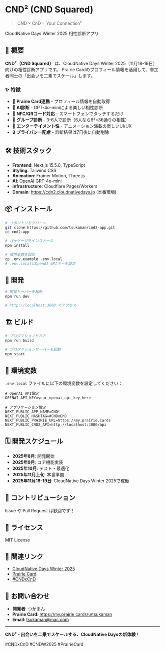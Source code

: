 # CND² (CND Squared)

> CND × CnD = Your Connection²

CloudNative Days Winter 2025 相性診断アプリ

## 🚀 概要

**CND²（CND Squared）** は、CloudNative Days Winter 2025（11月18-19日）向けの相性診断アプリです。
Prairie Cardのプロフィール情報を活用して、参加者同士の「出会いを二乗でスケール」します。

### ✨ 特徴

- 🎯 **Prairie Card連携** - プロフィール情報を自動取得
- 🤖 **AI診断** - GPT-4o-miniによる楽しい相性診断
- 📱 **NFC/QRコード対応** - スマートフォンでタッチするだけ
- 👥 **グループ診断** - 3-6人で診断（6人なら6²=36通りの相性）
- 🎨 **エンターテイメント性** - アニメーション満載の楽しいUI/UX
- 🔒 **プライバシー配慮** - 診断結果は7日後に自動削除

## 🛠 技術スタック

- **Frontend**: Next.js 15.5.0, TypeScript
- **Styling**: Tailwind CSS
- **Animation**: Framer Motion, Three.js
- **AI**: OpenAI GPT-4o-mini
- **Infrastructure**: Cloudflare Pages/Workers
- **Domain**: https://cdn2.cloudnativedays.jp (本番環境)

## 📦 インストール

```bash
# リポジトリをクローン
git clone https://github.com/tsukaman/cnd2-app.git
cd cnd2-app

# パッケージをインストール
npm install

# 環境変数を設定
cp .env.example .env.local
# .env.localにOpenAI APIキーを設定
```

## 🚀 開発

```bash
# 開発サーバーを起動
npm run dev

# http://localhost:3000 でアクセス
```

## 🏗 ビルド

```bash
# プロダクションビルド
npm run build

# プロダクションサーバーを起動
npm start
```

## 📝 環境変数

`.env.local` ファイルに以下の環境変数を設定してください：

```env
# OpenAI API設定
OPENAI_API_KEY=your_openai_api_key_here

# アプリケーション設定
NEXT_PUBLIC_APP_NAME=CND²
NEXT_PUBLIC_HASHTAG=#CNDxCnD
NEXT_PUBLIC_PRAIRIE_URL=https://my.prairie.cards
NEXT_PUBLIC_CND2_API=http://localhost:3000/api
```

## 🗓 開発スケジュール

- **2025年8月**: 開発開始
- **2025年9月**: コア機能実装
- **2025年10月**: テスト・最適化
- **2025年11月上旬**: 本番準備
- **2025年11月18-19日**: CloudNative Days Winter 2025で稼働

## 🤝 コントリビューション

Issue や Pull Request は歓迎です！

## 📄 ライセンス

MIT License

## 🔗 関連リンク

- [CloudNative Days Winter 2025](https://cloudnativedays.jp/cndw2025)
- [Prairie Card](https://my.prairie.cards)
- [#CNDxCnD](https://twitter.com/hashtag/CNDxCnD)

## 📧 お問い合わせ

- **開発者**: つかまん
- **Prairie Card**: https://my.prairie.cards/u/tsukaman
- **Email**: tsukaman@mac.com

---

**CND² - 出会いを二乗でスケールする、CloudNative Daysの新体験！**

#CNDxCnD #CNDW2025 #PrairieCard